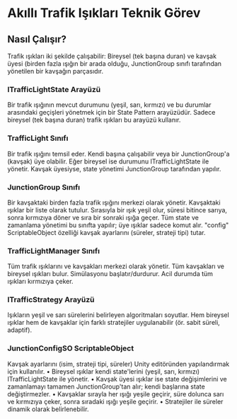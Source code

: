 # Akıllı Trafik Işıkları Teknik Görev
## Nasıl Çalışır?	
Trafik ışıkları iki şekilde çalışabilir: Bireysel (tek başına duran) ve kavşak üyesi (birden fazla ışığın bir arada olduğu, JunctionGroup sınıfı tarafından yönetilen bir kavşağın parçasıdır.
### ITrafficLightState Arayüzü
Bir trafik ışığının mevcut durumunu (yeşil, sarı, kırmızı) ve bu durumlar arasındaki geçişleri yönetmek için bir State Pattern arayüzüdür. Sadece bireysel (tek başına duran) trafik ışıkları bu arayüzü kullanır.
### TrafficLight Sınıfı
Bir trafik ışığını temsil eder. Kendi başına çalışabilir veya bir JunctionGroup'a (kavşak) üye olabilir. Eğer bireysel ise durumunu ITrafficLightState ile yönetir. Kavşak üyesiyse, state yönetimi JunctionGroup tarafından yapılır.
### JunctionGroup Sınıfı
Bir kavşaktaki birden fazla trafik ışığını merkezi olarak yönetir. Kavşaktaki ışıklar bir liste olarak tutulur. Sırasıyla bir ışık yeşil olur, süresi bitince sarıya, sonra kırmızıya döner ve sıra bir sonraki ışığa geçer. Tüm state ve zamanlama yönetimi bu sınıfta yapılır; üye ışıklar sadece komut alır.
"config" ScriptableObject özelliği kavşak ayarlarını (süreler, strateji tipi) tutar.
### TrafficLightManager Sınıfı
Tüm trafik ışıklarını ve kavşakları merkezi olarak yönetir. Tüm kavşakları ve bireysel ışıkları bulur. Simülasyonu başlatır/durdurur. Acil durumda tüm ışıkları kırmızıya çeker.
### ITrafficStrategy Arayüzü
Işıkların yeşil ve sarı sürelerini belirleyen algoritmaları soyutlar. Hem bireysel ışıklar hem de kavşaklar için farklı stratejiler uygulanabilir (ör. sabit süreli, adaptif).
### JunctionConfigSO ScriptableObject
Kavşak ayarlarını (isim, strateji tipi, süreler) Unity editöründen yapılandırmak için kullanılır.
•	Bireysel ışıklar kendi state'lerini (yeşil, sarı, kırmızı) ITrafficLightState ile yönetir.
•	Kavşak üyesi ışıklar ise state değişimlerini ve zamanlamayı tamamen JunctionGroup'tan alır; kendi başlarına state değiştirmezler.
•	Kavşaklar sırayla her ışığı yeşile geçirir, süre dolunca sarı ve kırmızıya çeker, sonra sıradaki ışığı yeşile geçirir.
•	Stratejiler ile süreler dinamik olarak belirlenebilir.